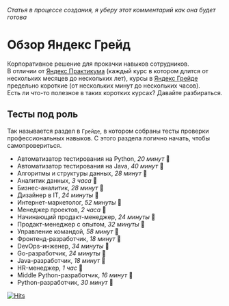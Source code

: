 *Статья в процессе создания, я уберу этот комментарий как она будет готова*

# Обзор Яндекс Грейд

Корпоративное решение для прокачки навыков сотрудников.  
В отличии от [Яндекс Практикума](https://practicum.yandex.ru) (каждый курс в котором длится от нескольких месяцев до нескольких лет), курсы в [Яндекс Грейде](https://practicum.yandex.ru/grade) предельно короткие (от нескольких минут до нескольких часов).  
Есть ли что-то полезное в таких коротких курсах? Давайте разбираться.

## Тесты под роль

Так называется раздел в `Грейде`, в котором собраны тесты проверки профессиональных навыков. С этого раздела логично начать, чтобы самопровериться.

* Автоматизатор тестирования на Python, *20 минут* :boy:
* Автоматизатор тестирования на Java, *40 минут* :boy:
* Алгоритмы и структуры данных, *28 минут* :boy:
* Аналитик данных, *3 часa* :boy:
* Бизнес-аналитик, *28 минут* :man:
* Дизайнер в IT, *24 минуты* :boy:
* Интернет-маркетолог, *52 минуты* :boy:
* Менеджер проектов, *2 часa* :boy:
* Начинающий продакт-менеджер, *24 минуты* :boy:
* Продакт-менеджер с опытом, *32 минуты* :man:
* Управление командой, *58 минут* :boy:
* Фронтенд-разработчик, *18 минут* :boy:
* DevOps-инженер, *34 минуты* :boy:
* Go-разработчик, *24 минуты* :man:
* Java-разработчик, *18 минут* :boy:
* HR-менеджер, *1 час* :boy:
* Middle Python-разработчик, *16 минут* :man:
* Python-разработчик, *30 минут* :boy:

[![Hits](https://hits.seeyoufarm.com/api/count/incr/badge.svg?url=https%3A%2F%2Fgithub.com%2Fmiptleha%2Fyandex-grade&count_bg=%230C7DBD&title_bg=%23555555&icon=&icon_color=%23E7E7E7&title=hits&edge_flat=false)](https://hits.seeyoufarm.com)
